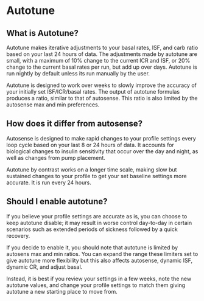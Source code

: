 # Autotune
## What is Autotune?
Autotune makes iterative adjustments to your basal rates, ISF, and carb ratio based on your last 24 hours of data. The adjustments made by autotune are small, with a maximum of 10% change to the current ICR and ISF, or 20% change to the current basal rates per run, but add up over days. Autotune is run nightly by default unless its run manually by the user.

Autotune is designed to work over weeks to slowly improve the accuracy of your initially set ISF/ICR/basal rates. The output of autotune formulas produces a ratio, similar to that of autosense. This ratio is also limited by the autosense max and min preferences.

## How does it differ from autosense?

Autosense is designed to make rapid changes to your profile settings every loop cycle based on your last 8 or 24 hours of data. It accounts for biological changes to insulin sensitivity that occur over the day and night, as well as changes from pump placement. 

Autotune by contrast works on a longer time scale, making slow but sustained changes to your profile to get your set baseline settings more accurate. It is run every 24 hours.

## Should I enable autotune?
If you believe your profile settings are accurate as is, you can choose to keep autotune disable; it may result in worse control day-to-day in certain scenarios such as extended periods of sickness followed by a quick recovery.

If you decide to enable it, you should note that autotune is limited by autosens max and min ratios. You can expand the range these limiters set to give autotune more flexibility but this also affects autosense, dynamic ISF, dynamic CR, and adjust basal.

Instead, it is best if you review your settings in a few weeks, note the new autotune values, and change your profile settings to match them giving autotune a new starting place to move from.